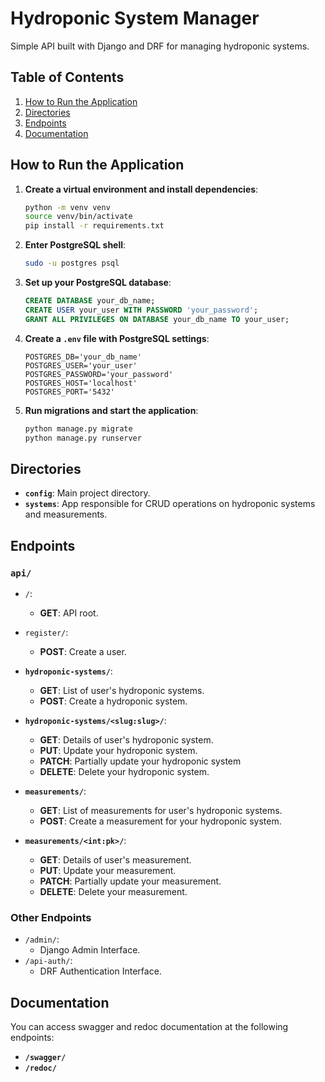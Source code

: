 # Hydroponic System Manager
Simple API built with Django and DRF for managing hydroponic systems.

## Table of Contents
1. [How to Run the Application](#how-to-run-the-application)
2. [Directories](#directories)
3. [Endpoints](#endpoints)
4. [Documentation](#documentation)

## How to Run the Application

1. **Create a virtual environment and install dependencies**:
    ```bash
    python -m venv venv
    source venv/bin/activate
    pip install -r requirements.txt
    ```

2. **Enter PostgreSQL shell**:
    ```bash
    sudo -u postgres psql
    ```

3. **Set up your PostgreSQL database**:
    ```sql
    CREATE DATABASE your_db_name;
    CREATE USER your_user WITH PASSWORD 'your_password';
    GRANT ALL PRIVILEGES ON DATABASE your_db_name TO your_user;
    ```

4. **Create a `.env` file with PostgreSQL settings**:
    ```env
    POSTGRES_DB='your_db_name'
    POSTGRES_USER='your_user'
    POSTGRES_PASSWORD='your_password'
    POSTGRES_HOST='localhost'
    POSTGRES_PORT='5432'
    ```

5. **Run migrations and start the application**:
    ```bash
    python manage.py migrate
    python manage.py runserver
    ```

## Directories

- **`config`**:
    Main project directory.
- **`systems`**:
    App responsible for CRUD operations on hydroponic systems and measurements.

## Endpoints

### `api/`

- `/`:
    - **GET**: API root.
- `register/`:
    - **POST**: Create a user.

- **`hydroponic-systems/`**:
    - **GET**: List of user's hydroponic systems.
    - **POST**: Create a  hydroponic system.

- **`hydroponic-systems/<slug:slug>/`**:
    - **GET**: Details of user's hydroponic system.
    - **PUT**: Update your hydroponic system.
    - **PATCH**: Partially update your hydroponic system
    - **DELETE**: Delete your hydroponic system.

- **`measurements/`**:
    - **GET**: List of measurements for user's hydroponic systems.
    - **POST**: Create a measurement for your hydroponic system.

- **`measurements/<int:pk>/`**:
    - **GET**: Details of user's measurement.
    - **PUT**: Update your measurement.
    - **PATCH**: Partially update your measurement.
    - **DELETE**: Delete your measurement.

### Other Endpoints

- `/admin/`:
    - Django Admin Interface.
- `/api-auth/`:
    - DRF Authentication Interface.

## Documentation
You can access swagger and redoc documentation at the following endpoints:
- **`/swagger/`**
- **`/redoc/`**
